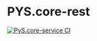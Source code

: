 # PYS.core-rest

[![PyS.core-service CI](https://github.com/PyS-services/PyS.core-service/actions/workflows/maven.yml/badge.svg?branch=main)](https://github.com/PyS-services/PyS.core-service/actions/workflows/maven.yml)
